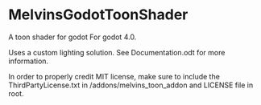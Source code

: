# MelvinsGodotToonShader
A toon shader for godot
For godot 4.0.

Uses a custom lighting solution. See Documentation.odt for more information.

In order to properly credit MIT license, make sure to include the ThirdPartyLicense.txt in /addons/melvins_toon_addon and LICENSE file in root.
